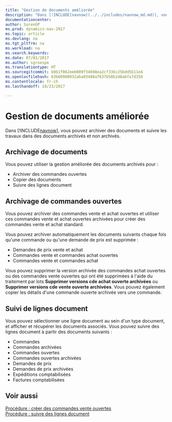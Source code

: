 ```yaml
---
title: "Gestion de documents améliorée"
description: "Dans [!INCLUDE[navnow](../../includes/navnow_md.md)], vous pouvez archiver des documents et suivre les travaux dans des documents archivés et non archivés."
documentationcenter: 
author: SorenGP
ms.prod: dynamics-nav-2017
ms.topic: article
ms.devlang: na
ms.tgt_pltfrm: na
ms.workload: na
ms.search.keywords: 
ms.date: 07/01/2017
ms.author: sgroespe
ms.translationtype: HT
ms.sourcegitcommit: b9b1f062ee6009f34698ea2cf33bc25bdd5b11e4
ms.openlocfilehash: 63b60980032aba03488af637b58b2d6abfa7d356
ms.contentlocale: fr-ch
ms.lasthandoff: 10/23/2017

---
```

# <a name="enhanced-document-management"></a>Gestion de documents améliorée
Dans [!INCLUDE[navnow](../../includes/navnow_md.md)], vous pouvez archiver des documents et suivre les travaux dans des documents archivés et non archivés.  

## <a name="archiving-documents"></a>Archivage de documents  
 Vous pouvez utiliser la gestion améliorée des documents archivés pour :  

- Archiver des commandes ouvertes  
- Copier des documents  
- Suivre des lignes document  

## <a name="archiving-blanket-orders"></a>Archivage de commandes ouvertes  
Vous pouvez archiver des commandes vente et achat ouvertes et utiliser ces commandes vente et achat ouvertes archivées pour créer des commandes vente et achat standard.  

Vous pouvez archiver automatiquement les documents suivants chaque fois qu'une commande ou qu'une demande de prix est supprimée :  

- Demandes de prix vente et achat  
- Commandes vente et commandes achat ouvertes  
- Commandes vente et commandes achat  

Vous pouvez supprimer la version archivée des commandes achat ouvertes ou des commandes vente ouvertes qui ont été supprimées à l'aide du traitement par lots **Supprimer versions cde achat ouverte archivées** ou **Supprimer versions cde vente ouverte archivées**. Vous pouvez également copier les détails d'une commande ouverte archivée vers une commande.  

## <a name="tracking-document-lines"></a>Suivi de lignes document  
Vous pouvez sélectionner une ligne document au sein d'un type document, et afficher et récupérer les documents associés. Vous pouvez suivre des lignes document à partir des documents suivants :  

- Commandes  
- Commandes archivées  
- Commandes ouvertes  
- Commandes ouvertes archivées  
- Demandes de prix  
- Demandes de prix archivées  
- Expéditions comptabilisées  
- Factures comptabilisées  

## <a name="see-also"></a>Voir aussi  
 [Procédure : créer des commandes vente ouvertes](../../sales-how-to-create-blanket-sales-orders.md)   
 [Procédure : suivre des lignes document](how-to-track-document-lines.md)   

